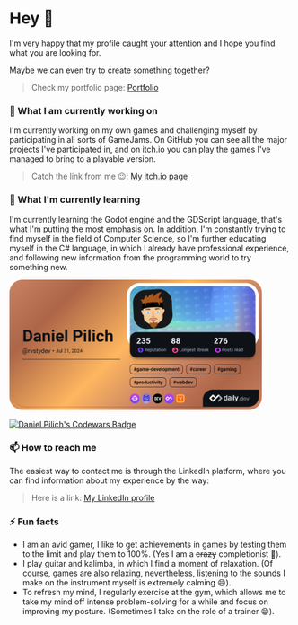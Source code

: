 # Hey 👋
I'm very happy that my profile caught your attention and I hope you find what you are looking for.

Maybe we can even try to create something together?
> Check my portfolio page: [Portfolio](https://danielpilich.github.io/)
### 🔭 What I am currently working on
I'm currently working on my own games and challenging myself by participating in all sorts of GameJams. 
On GitHub you can see all the major projects I've participated in, and on itch.io you can play the games I've managed to bring to a playable version. 
> Catch the link from me 😉: [My itch.io page](https://daniel-rusty-pilich.itch.io/)
### 🌱 What I'm currently learning
I'm currently learning the Godot engine and the GDScript language, that's what I'm putting the most emphasis on. In addition, I'm constantly trying to find myself in the field of Computer Science, so I'm further educating myself in the C# language, in which I already have professional experience, and following new information from the programming world to try something new.

<a href="https://app.daily.dev/rvstydev"><img src="./devcard.png" width="450" alt="Daniel Pilich's Dev Card"/></a>

<a href="https://www.codewars.com/users/rvstydev"><img src="https://www.codewars.com/users/rvstydev/badges/large" width="450" alt="Daniel Pilich's Codewars Badge"/></a>

### 📫 How to reach me
The easiest way to contact me is through the LinkedIn platform, where you can find information about my experience by the way: 
> Here is a link: [My LinkedIn profile](https://www.linkedin.com/in/daniel-pilich/)
### ⚡ Fun facts
- I am an avid gamer, I like to get achievements in games by testing them to the limit and play them to 100%. (Yes I am a ~~crazy~~ completionist 🤪).
- I play guitar and kalimba, in which I find a moment of relaxation. (Of course, games are also relaxing, nevertheless, listening to the sounds I make on the instrument myself is extremely calming 😄).
- To refresh my mind, I regularly exercise at the gym, which allows me to take my mind off intense problem-solving for a while and focus on improving my posture. (Sometimes I take on the role of a trainer 😁).
